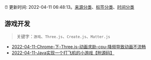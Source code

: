 :alarm_clock: 更新时间: 2022-04-11 06:48:13。[来源分类](../README.md)、[标签分类](../TAGS.md)、[时间分类](../TIMELINE.md)

## 游戏开发


> 关键字：`游戏`、`Three.js`、`Create.js`、`Matter.js`



- [2022-04-11-Chrome-下-Three.js-动画求助-cpu-降频导致动画不流畅](https://www.v2ex.com/t/846238) 
- [2022-04-11-Java实现一个打飞机的小游戏【附源码】](https://toutiao.io/k/5ss7kqc) 